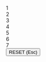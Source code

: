 <!DOCTYPE html>
<html>
  <head>
    <title>C4</title>
    <meta charset="UTF-8" />
    <link rel="stylesheet" href="style.css" />
    <script defer src="index.js"></script>
  </head>

  <body>
    <div id="app">
      <main id="game-grid">
        <div id="placement-row">
          <div class="placement-col">1</div>
          <div class="placement-col">2</div>
          <div class="placement-col">3</div>
          <div class="placement-col">4</div>
          <div class="placement-col">5</div>
          <div class="placement-col">6</div>
          <div class="placement-col">7</div>
        </div>
        <div class="game-row">
          <!-- 35-41 -->
          <div class="game-col"></div>
          <div class="game-col"></div>
          <div class="game-col"></div>
          <div class="game-col"></div>
          <div class="game-col"></div>
          <div class="game-col"></div>
          <div class="game-col"></div>
        </div>
        <div class="game-row">
          <div class="game-col"></div>
          <div class="game-col"></div>
          <div class="game-col"></div>
          <div class="game-col"></div>
          <div class="game-col"></div>
          <div class="game-col"></div>
          <div class="game-col"></div>
        </div>
        <div class="game-row">
          <div class="game-col"></div>
          <div class="game-col"></div>
          <div class="game-col"></div>
          <div class="game-col"></div>
          <div class="game-col"></div>
          <div class="game-col"></div>
          <div class="game-col"></div>
        </div>
        <div class="game-row">
          <div class="game-col"></div>
          <div class="game-col"></div>
          <div class="game-col"></div>
          <div class="game-col"></div>
          <div class="game-col"></div>
          <div class="game-col"></div>
          <div class="game-col"></div>
        </div>
        <div class="game-row">
          <div class="game-col"></div>
          <div class="game-col"></div>
          <div class="game-col"></div>
          <div class="game-col"></div>
          <div class="game-col"></div>
          <div class="game-col"></div>
          <div class="game-col"></div>
        </div>
        <div class="game-row">
          <div class="game-col"></div>
          <div class="game-col"></div>
          <div class="game-col"></div>
          <div class="game-col"></div>
          <div class="game-col"></div>
          <div class="game-col"></div>
          <div class="game-col"></div>
        </div>
      </main>
      <footer id="data">
        <div class="flex fd-col center">
          <button id="reset">RESET (Esc)</button>
        </div>
      </footer>
    </div>
  </body>
</html>
